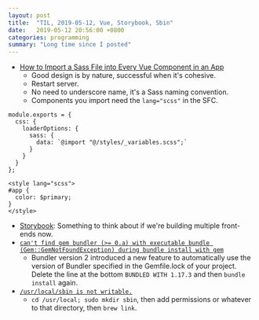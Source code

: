 ```yaml
---
layout: post
title:  "TIL, 2019-05-12, Vue, Storybook, Sbin"
date:   2019-05-12 20:56:00 +0800
categories: programming
summary: "Long time since I posted"
---
```


- [How to Import a Sass File into Every Vue Component in an App](https://css-tricks.com/how-to-import-a-sass-file-into-every-vue-component-in-an-app/)
  - Good design is by nature, successful when it's cohesive.
  - Restart server.
  - No need to underscore name, it's a Sass naming convention.
  - Components you import need the `lang="scss"` in the SFC.

```
module.exports = {
  css: {
    loaderOptions: {
      sass: {
        data: `@import "@/styles/_variables.scss";`
      }
    }
  }
};

<style lang="scss">
#app {
  color: $primary;
}
</style>
```

- [Storybook](https://storybook.js.org/): Something to think about if we're building multiple front-ends now.
- [`can't find gem bundler (>= 0.a) with executable bundle (Gem::GemNotFoundException) during bundle install with gem`](https://stackoverflow.com/questions/54087856/cant-find-gem-bundler-0-a-with-executable-bundle-gemgemnotfoundexceptio)
  - Bundler version 2 introduced a new feature to automatically use the version of Bundler specified in the Gemfile.lock of your project. Delete the line at the bottom `BUNDLED WITH 1.17.3` and then `bundle install` again.
- [`/usr/local/sbin is not writable.`](https://stackoverflow.com/questions/46778133/brew-link-php71-could-not-symlink-sbin-php-fpm?noredirect=1)
  - `cd /usr/local; sudo mkdir sbin`, then add permissions or whatever to that directory, then `brew link`.
